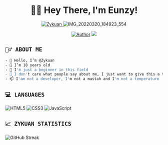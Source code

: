 <h1 align="center">👋🏻 Hey There, I'm Eunzy!</h1>

<p align="center">
  <a href="https://ibb.co/QQX130c"><img src="http://readme-typing-svg.herokuapp.com?color=00FFFF&center=true&vCenter=true&multiline=false&lines=Love+Your+Shine." alt="Zykuan">
  </a>
  <img src="https://files.catbox.moe/wu09wn.jpg" alt="IMG_20220320_184923_554">
</p>

<p align="center">
<a href="https://github.com/Zyknn"><img title="Author" src="https://img.shields.io/badge/Zyknn-blue.svg?style=for-the-badge&logo=github"></a>
<a href="https://instagram.com/zuanxfnd"><img src="https://img.shields.io/badge/INSTAGRAM-E4405F?style=for-the-badge&logo=instagram&logoColor=white"/></a>
 </p>

## ```🕵️‍♂️ ABOUT ME```
```bash
- 👋 Hello, I’m @Zykuan
- 👀 I’m 18 years old
- 🌱 I'm just a beginner in this field
- 💞️ I don't care what people say about me, I just want to give this a try
- 📫 I'am not a developer, I'm not a mastah and I'm not a temperature
```

  ## ```💻 LANGUAGES```

![HTML5](https://img.shields.io/badge/html5-%23E34F26.svg?style=for-the-badge&logo=html5&logoColor=white)
![CSS3](https://img.shields.io/badge/css3-%231572B6.svg?style=for-the-badge&logo=css3&logoColor=white)
![JavaScript](https://img.shields.io/badge/javascript-%23323330.svg?style=for-the-badge&logo=javascript&logoColor=%23F7DF1E)


## ```📈 ZYKUAN STATISTICS```

![GitHub Streak](https://github-readme-streak-stats.herokuapp.com/?user=Zyknn&theme=tokyonight&count_private=true&bg_color=0d1116&title_color=ce09ec&text_color=a4aacb&icon_color=007ec6)

<!---
I LOVE YOU GUYS
--->

